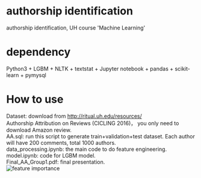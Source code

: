 # authorship identification
authorship identification, UH course 'Machine Learning'

# dependency
Python3 + LGBM + NLTK + textstat + Jupyter notebook + pandas + scikit-learn + pymysql

# How to use
Dataset: download from  http://ritual.uh.edu/resources/    
Authorship Attribution on Reviews (CICLING 2016)， you only need to download Amazon review.    
AA.sql: run this script to generate train+validation+test dataset. Each author will have 200 comments, total 1000 authors.   
data_processing.ipynb: the main code to do feature engineering.     
model.ipynb: code for LGBM model.   
Final_AA_Group1.pdf: final presentation.   
![feature importance](https://github.com/stephenkung/authorship/blob/master/final.png)

